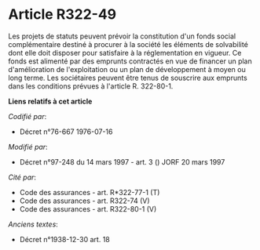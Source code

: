 # Article R322-49

Les projets de statuts peuvent prévoir la constitution d'un fonds social complémentaire destiné à procurer à la société les
éléments de solvabilité dont elle doit disposer pour satisfaire à la réglementation en vigueur. Ce fonds est alimenté par des
emprunts contractés en vue de financer un plan d'amélioration de l'exploitation ou un plan de développement à moyen ou long
terme. Les sociétaires peuvent être tenus de souscrire aux emprunts dans les conditions prévues à l'article R. 322-80-1.

**Liens relatifs à cet article**

_Codifié par_:

  - Décret n°76-667 1976-07-16

_Modifié par_:

  - Décret n°97-248 du 14 mars 1997 - art. 3 () JORF 20 mars 1997

_Cité par_:

  - Code des assurances - art. R*322-77-1 (T)
  - Code des assurances - art. R322-74 (V)
  - Code des assurances - art. R322-80-1 (V)

_Anciens textes_:

  - Décret n°1938-12-30 art. 18
